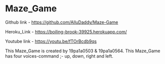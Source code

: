 # Maze_Game


Github link - https://github.com/AlluDaddy/Maze-Game

Heroku_Link - https://boiling-brook-39925.herokuapp.com/

Youtube link - https://youtu.be/fTOrBcdb9qs

This Maze_Game is created by 19pa1a0503 & 19pa1a0564.
This Maze_Game has four voices-command ;- up, down, right and left.

